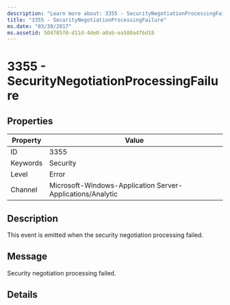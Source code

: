```yaml
---
description: "Learn more about: 3355 - SecurityNegotiationProcessingFailure"
title: "3355 - SecurityNegotiationProcessingFailure"
ms.date: "03/30/2017"
ms.assetid: 504f85f0-d11d-4de0-a0ab-ea580a476d18
---
```

# 3355 - SecurityNegotiationProcessingFailure

## Properties

| Property | Value |
| - | - |
|ID|3355|  
|Keywords|Security|  
|Level|Error|  
|Channel|Microsoft-Windows-Application Server-Applications/Analytic|  
  
## Description  

 This event is emitted when the security negotiation processing failed.  
  
## Message  

 Security negotiation processing failed.  
  
## Details
